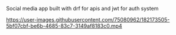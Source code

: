 Social media app built with drf for apis and jwt for auth system

https://user-images.githubusercontent.com/75080962/182173505-5bf07cbf-be6b-4685-83c7-3149af8183c0.mp4

